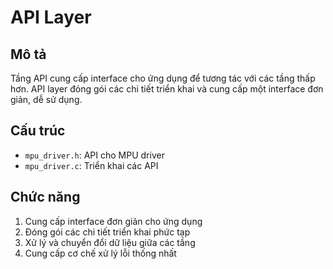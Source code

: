 # API Layer

## Mô tả
Tầng API cung cấp interface cho ứng dụng để tương tác với các tầng thấp hơn. API layer đóng gói các chi tiết triển khai và cung cấp một interface đơn giản, dễ sử dụng.

## Cấu trúc
- `mpu_driver.h`: API cho MPU driver
- `mpu_driver.c`: Triển khai các API

## Chức năng
1. Cung cấp interface đơn giản cho ứng dụng
2. Đóng gói các chi tiết triển khai phức tạp
3. Xử lý và chuyển đổi dữ liệu giữa các tầng
5. Cung cấp cơ chế xử lý lỗi thống nhất 